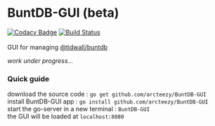# BuntDB-GUI (beta)
[![Codacy Badge](https://api.codacy.com/project/badge/Grade/89e5c5c975b542598b7ce134ee9d8894)](https://app.codacy.com/app/illuminati-RV/BuntDB-GUI?utm_source=github.com&utm_medium=referral&utm_content=illuminati-RV/BuntDB-GUI&utm_campaign=Badge_Grade_Dashboard)
[![Build Status](https://travis-ci.com/illuminati-RV/BuntDB-GUI.svg?branch=master)](https://travis-ci.com/illuminati-RV/BuntDB-GUI) </br>
</br>
GUI for managing [@tidwall/buntdb](https://github.com/tidwall/buntdb)

<i>work under progress...</i>

### Quick guide
download the source code : `go get github.com/arcteezy/BuntDB-GUI`</br>
install BuntDB-GUI app : `go install github.com/arcteezy/BuntDB-GUI`</br>
start the go-server in a new terminal : `BuntDB-GUI` </br>
the GUI will be loaded at `localhost:8080`  